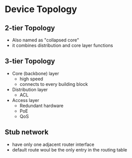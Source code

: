 # Device Topology

## 2-tier Topology
- Also named as "collapsed core"
- it combines distribution and core layer functions

## 3-tier Topology

- Core (backbone) layer
    - high speed
    - connects to every building block
- Distribution layer
    - ACL
- Access layer
    - Redundant hardware
    - PoE
    - QoS

## Stub network
- have only one adjacent router interface
- default route woul be the only entry in the routing table

